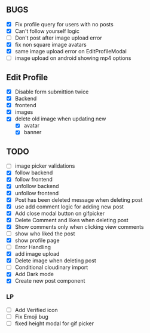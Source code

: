 ## BUGS

- [x] Fix profile query for users with no posts
- [x] Can't follow yourself logic
- [ ] Don't post after image upload error
- [x] fix non square image avatars
- [x] same image upload error on EditProfileModal
- [ ] image upload on android showing mp4 options

## Edit Profile

- [x] Disable form submittion twice
- [x] Backend
- [x] frontend
- [x] images
- [x] delete old image when updating new
  - [x] avatar
  - [x] banner

## TODO

- [ ] image picker validations
- [x] follow backend
- [x] follow frontend
- [x] unfollow backend
- [x] unfollow frontend
- [x] Post has been deleted message when deleting post
- [x] use add comment logic for adding new post
- [x] Add close modal button on gifpicker
- [x] Delete Comment and likes when deleting post
- [x] Show comments only when clicking view comments
- [ ] show who liked the post
- [x] show profile page
- [ ] Error Handling
- [x] add image upload
- [x] Delete image when deleting post
- [ ] Conditional cloudinary import
- [x] Add Dark mode
- [x] Create new post component

### LP

- [ ] Add Verified icon
- [ ] Fix Emoji bug
- [ ] fixed height modal for gif picker
